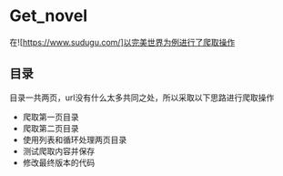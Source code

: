 # Get_novel
在![https://www.sudugu.com/]以完美世界为例进行了爬取操作
## 目录
目录一共两页，url没有什么太多共同之处，所以采取以下思路进行爬取操作
- 爬取第一页目录
- 爬取第二页目录
- 使用列表和循环处理两页目录
- 测试爬取内容并保存
- 修改最终版本的代码
 
